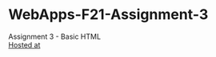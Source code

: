 # WebApps-F21-Assignment-3
Assignment 3 - Basic HTML<br>
<a href=https://44-563-webapps-f21.github.io/webapps-f21-assignment-3-TJteja/ >Hosted at </a>
